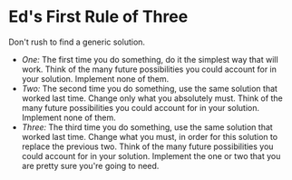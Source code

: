 # Ed's First Rule of Three

Don't rush to find a generic solution.

- *One:* The first time you do something, do it the simplest way that will work. Think of the many future possibilities you could account for in your solution. Implement none of them.
- *Two:* The second time you do something, use the same solution that worked last time. Change only what you absolutely must. Think of the many future possibilities you could account for in your solution. Implement none of them.
- *Three:* The third time you do something, use the same solution that worked last time. Change what you must, in order for this solution to replace the previous two. Think of the many future possibilities you could account for in your solution. Implement the one or two that you are pretty sure you're going to need.
